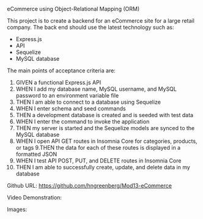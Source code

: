 eCommerce using Object-Relational Mapping (ORM) 

This project is to create a backend for an eCommerce site for a large retail company. The back end should use the latest technology such as:
* Express.js 
* API
* Sequelize
* MySQL database


The main points of acceptance criteria are:

1. GIVEN a functional Express.js API
2. WHEN I add my database name, MySQL username, and MySQL password to an environment variable file
3. THEN I am able to connect to a database using Sequelize
4. WHEN I enter schema and seed commands
5. THEN a development database is created and is seeded with test data
6. WHEN I enter the command to invoke the application
7. THEN my server is started and the Sequelize models are synced to the MySQL database
8. WHEN I open API GET routes in Insomnia Core for categories, products, or tags
9.THEN the data for each of these routes is displayed in a formatted JSON
10. WHEN I test API POST, PUT, and DELETE routes in Insomnia Core
11. THEN I am able to successfully create, update, and delete data in my database

Github URL: https://github.com/hngreenberg/Mod13-eCommerce

Video Demonstration: 

Images: 

